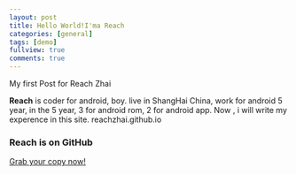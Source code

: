 ```yaml
---
layout: post
title: Hello World!I'ma Reach
categories: [general]
tags: [demo]
fullview: true
comments: true
---
```


My first Post for Reach Zhai

**Reach** is coder for android, boy. live in ShangHai China, work for android 5 year, in the 5 year, 3 for android rom, 2 for android app. 
Now , i will write my experence in this site. reachzhai.github.io  



### Reach is on GitHub

<a class="btn btn-default" href="https://github.com/reachzhai">Grab your copy now!</a>
